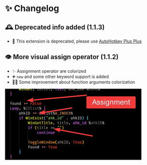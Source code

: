 # ✨ Changelog

## 🕰️ Deprecated info added \(1.1.3\)

- 📢 This extension is deprecated, please use [AutoHotkey Plus Plus](https://marketplace.visualstudio.com/items?itemName=mark-wiemer.vscode-autohotkey-plus-plus)

## 👁️ More visual assign operator \(1.1.2\)

- ✨ Assignment operator are colorized
- ➕ `new` and some other keyword support is added
- 👨‍🔧 Some improvement about function arguments colorization

![](res/assignment.png)
